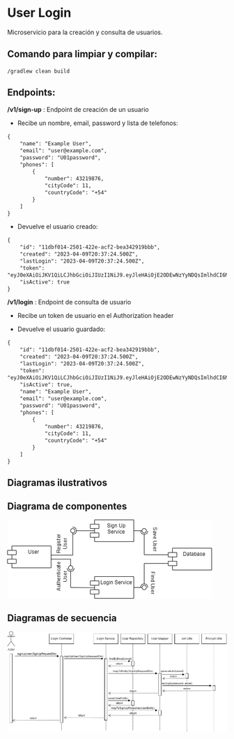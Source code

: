 User Login
============

Microservicio para la creación y consulta de usuarios.

## Comando para limpiar y compilar:

```
/gradlew clean build
```

## Endpoints:

**/v1/sign-up** : Endpoint de creación de un usuario

- Recibe un nombre, email, password y lista de telefonos:

```
{
    "name": "Example User",
    "email": "user@example.com",
    "password": "U01password",
    "phones": [
        {
            "number": 43219876,
            "cityCode": 11,
            "countryCode": "+54"
        }
    ]
}
```

- Devuelve el usuario creado:

```
{
    "id": "11dbf014-2501-422e-acf2-bea342919bbb",
    "created": "2023-04-09T20:37:24.500Z",
    "lastLogin": "2023-04-09T20:37:24.500Z",
    "token": "eyJ0eXAiOiJKV1QiLCJhbGciOiJIUzI1NiJ9.eyJleHAiOjE2ODEwNzYyNDQsImlhdCI6MTY4MTA3MjY0NCwianRpIjoiNTFlNmM0MGEtY2RlNy00NTdjLWI1NDctZWY2ZTgxYTQzMjBiIiwiZW1haWwiOiJ1c2VyQGV4YW1wbGUuY29tIn0.mgujwxJH4YaEXqoLSsc7JCYqE34IASceY4CsLpGe2cw",
    "isActive": true
}
```

**/v1/login** : Endpoint de consulta de usuario

- Recibe un token de usuario en el Authorization header

- Devuelve el usuario guardado:

```
{
    "id": "11dbf014-2501-422e-acf2-bea342919bbb",
    "created": "2023-04-09T20:37:24.500Z",
    "lastLogin": "2023-04-09T20:37:24.500Z",
    "token": "eyJ0eXAiOiJKV1QiLCJhbGciOiJIUzI1NiJ9.eyJleHAiOjE2ODEwNzYyNDQsImlhdCI6MTY4MTA3MjY0NCwianRpIjoiNTFlNmM0MGEtY2RlNy00NTdjLWI1NDctZWY2ZTgxYTQzMjBiIiwiZW1haWwiOiJ1c2VyQGV4YW1wbGUuY29tIn0.mgujwxJH4YaEXqoLSsc7JCYqE34IASceY4CsLpGe2cw",
    "isActive": true,
    "name": "Example User",
    "email": "user@example.com",
    "password": "U01password",
    "phones": [
        {
            "number": 43219876,
            "cityCode": 11,
            "countryCode": "+54"
        }
    ]
}
```

## Diagramas ilustrativos

Diagrama de componentes
------------------------

![\[fig:class01\]Diagrama de componentes](diagrams/componentDiagram.png)

Diagramas de secuencia
------------------------
![\[fig:class01\]Diagrama de secuencia login](diagrams/loginSequenceDiagram.png)
